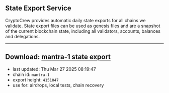 ## State Export Service
CryptoCrew provides automatic daily state exports for all chains we validate. State export files can be used as genesis files and are a snapshot of the current blockchain state, including all validators, accounts, balances and delegations.

---
**Download: [mantra-1 state export](https://dl-eu2.ccvalidators.com/SERVICE/mantrachain/mantra-1_export_4151047.json)**
---

- last updated: Thu Mar 27 2025 08:19:47
- chain id: `mantra-1`
- export height: `4151047`
- use for: airdrops, local tests, chain recovery
